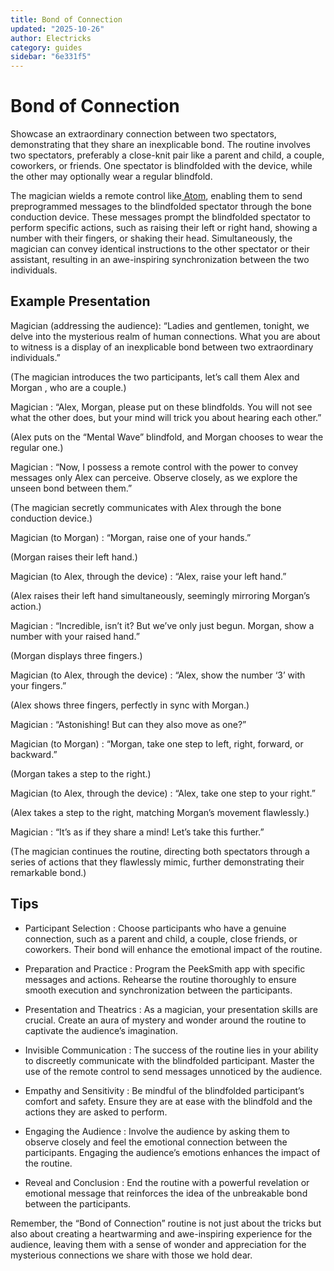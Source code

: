 ```yaml
---
title: Bond of Connection
updated: "2025-10-26"
author: Electricks
category: guides
sidebar: "6e331f5"
---
```


# Bond of Connection

Showcase an extraordinary connection between two spectators, demonstrating that they share an inexplicable bond. The routine involves two spectators, preferably a close-knit pair like a parent and child, a couple, coworkers, or friends. One spectator is blindfolded with the device, while the other may optionally wear a regular blindfold.

The magician wields a remote control like[ Atom](https://electricks.info/product/atom-remote/), enabling them to send preprogrammed messages to the blindfolded spectator through the bone conduction device. These messages prompt the blindfolded spectator to perform specific actions, such as raising their left or right hand, showing a number with their fingers, or shaking their head. Simultaneously, the magician can convey identical instructions to the other spectator or their assistant, resulting in an awe-inspiring synchronization between the two individuals.

## Example Presentation

Magician (addressing the audience): “Ladies and gentlemen, tonight, we delve into the mysterious realm of human connections. What you are about to witness is a display of an inexplicable bond between two extraordinary individuals.”

(The magician introduces the two participants, let’s call them Alex and Morgan , who are a couple.)

Magician : “Alex, Morgan, please put on these blindfolds. You will not see what the other does, but your mind will trick you about hearing each other.”

(Alex puts on the “Mental Wave” blindfold, and Morgan chooses to wear the regular one.)

Magician : “Now, I possess a remote control with the power to convey messages only Alex can perceive. Observe closely, as we explore the unseen bond between them.”

(The magician secretly communicates with Alex through the bone conduction device.)

Magician (to Morgan) : “Morgan, raise one of your hands.”

(Morgan raises their left hand.)

Magician (to Alex, through the device) : “Alex, raise your left hand.”

(Alex raises their left hand simultaneously, seemingly mirroring Morgan’s action.)

Magician : “Incredible, isn’t it? But we’ve only just begun. Morgan, show a number with your raised hand.”

(Morgan displays three fingers.)

Magician (to Alex, through the device) : “Alex, show the number ‘3’ with your fingers.”

(Alex shows three fingers, perfectly in sync with Morgan.)

Magician : “Astonishing! But can they also move as one?”

Magician (to Morgan) : “Morgan, take one step to left, right, forward, or backward.”

(Morgan takes a step to the right.)

Magician (to Alex, through the device) : “Alex, take one step to your right.”

(Alex takes a step to the right, matching Morgan’s movement flawlessly.)

Magician : “It’s as if they share a mind! Let’s take this further.”

(The magician continues the routine, directing both spectators through a series of actions that they flawlessly mimic, further demonstrating their remarkable bond.)

## Tips

- Participant Selection : Choose participants who have a genuine connection, such as a parent and child, a couple, close friends, or coworkers. Their bond will enhance the emotional impact of the routine.

- Preparation and Practice : Program the PeekSmith app with specific messages and actions. Rehearse the routine thoroughly to ensure smooth execution and synchronization between the participants.

- Presentation and Theatrics : As a magician, your presentation skills are crucial. Create an aura of mystery and wonder around the routine to captivate the audience’s imagination.

- Invisible Communication : The success of the routine lies in your ability to discreetly communicate with the blindfolded participant. Master the use of the remote control to send messages unnoticed by the audience.

- Empathy and Sensitivity : Be mindful of the blindfolded participant’s comfort and safety. Ensure they are at ease with the blindfold and the actions they are asked to perform.

- Engaging the Audience : Involve the audience by asking them to observe closely and feel the emotional connection between the participants. Engaging the audience’s emotions enhances the impact of the routine.

- Reveal and Conclusion : End the routine with a powerful revelation or emotional message that reinforces the idea of the unbreakable bond between the participants.

Remember, the “Bond of Connection” routine is not just about the tricks but also about creating a heartwarming and awe-inspiring experience for the audience, leaving them with a sense of wonder and appreciation for the mysterious connections we share with those we hold dear.